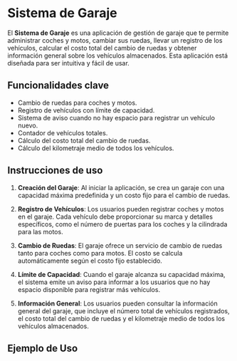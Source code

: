 # Sistema de Garaje

El **Sistema de Garaje** es una aplicación de gestión de garaje que te permite administrar coches y motos, cambiar sus ruedas, llevar un registro de los vehículos, calcular el costo total del cambio de ruedas y obtener información general sobre los vehículos almacenados. Esta aplicación está diseñada para ser intuitiva y fácil de usar.

## Funcionalidades clave

- Cambio de ruedas para coches y motos.
- Registro de vehículos con límite de capacidad.
- Sistema de aviso cuando no hay espacio para registrar un vehículo nuevo.
- Contador de vehículos totales.
- Cálculo del costo total del cambio de ruedas.
- Cálculo del kilometraje medio de todos los vehículos.

## Instrucciones de uso

1. **Creación del Garaje**: Al iniciar la aplicación, se crea un garaje con una capacidad máxima predefinida y un costo fijo para el cambio de ruedas.

2. **Registro de Vehículos**: Los usuarios pueden registrar coches y motos en el garaje. Cada vehículo debe proporcionar su marca y detalles específicos, como el número de puertas para los coches y la cilindrada para las motos.

3. **Cambio de Ruedas**: El garaje ofrece un servicio de cambio de ruedas tanto para coches como para motos. El costo se calcula automáticamente según el costo fijo establecido.

4. **Límite de Capacidad**: Cuando el garaje alcanza su capacidad máxima, el sistema emite un aviso para informar a los usuarios que no hay espacio disponible para registrar más vehículos.

5. **Información General**: Los usuarios pueden consultar la información general del garaje, que incluye el número total de vehículos registrados, el costo total del cambio de ruedas y el kilometraje medio de todos los vehículos almacenados.

## Ejemplo de Uso

